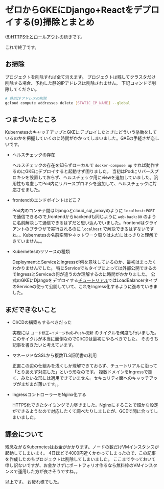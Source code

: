 # ゼロからGKEにDjango+Reactをデプロイする(9)掃除とまとめ

[(8)HTTPS化とロールアウト](https://qiita.com/komedaoic/items/10199b1f65133936f728)の続きです。

これで終了です。

## お掃除

プロジェクトを削除すれば全て消えます。
プロジェクトは残してクラスタだけ削除する場合、予約した静的IPアドレスは削除されません。
下記コマンドで削除してください。

``` sh
# 静的IPアドレスの削除
gcloud compute addresses delete [STATIC_IP_NAME] --global
```

## つまづいたところ

KubernetesのキャッチアップとGKEにデプロイしたときにどういう挙動をしているのかを把握していくのに時間がかかってしまいました。GAEの手軽さが恋しいです。

* ヘルスチェックの存在

    ヘルスチェックの存在を知らずローカルで `docker-compose up` すれば動作するのにGKEにデプロイすると起動せず困りました。
    当初はPodにリバースプロキシを設置しておらず、ヘルスチェック用にviewを追加していました。汎用性も考慮してPod内にリバースプロキシを追加して、ヘルスチェックに対応させました。

* frontendのエンドポイントはどこ？

    Pod内のコンテナ間はDjangoとcloud_sql_proxyのように `localhost:PORT` で通信できるので,frontendからbackendも同じように `web-back:80` のように名前解決して通信できるはずだと思い込んでいました。frontendはクライアントのブラウザで実行されるのに `localhost` で解決できるはずないですね。。Kubernetesの名前空間やネットワーク周りは未だにはっきりと理解できていません。。

* Kubernetesのリソースの種類

    DeploymentとServiceとIngressが何を意味しているのか、最初はまったくわかりませんでした。
    特にServiceでもタイプによっては外部公開できるのでIngressとServiceの何が違うのか理解するのに時間がかかりました。
    公式のGKEにDjangoをデプロイする[チュートリアル](https://cloud.google.com/python/django/kubernetes-engine)ではLoadBalancerタイプのServiceの使って公開していて、これをIngress化するように進めていきました。

## まだできないこと

* CI/CDの構築もするべきだった

    実際には `コード修正⇒イメージ作成⇒Push⇒更新` のサイクルを何度も行いました。
    このサイクルが本当に面倒なのでCI/CDは最初にやるべきでした。
    そのうち記事を書きたいと考えています。

* マネージドなSSLから複数TLS証明書の利用

    正直この辺の仕組みを浅くしか理解できておらず、チュートリアルに沿って「とりあえず対応した」という形なのです。
    複数ドメインをIngressで捌く、みたいな形には適用できていません。セキュリティ面へのキャッチアップがまだまだ薄いです。。

* IngressコントローラーをNginx化する

    HTTPS化できたタイミングで力尽きました。Nginxにすることで細かな設定ができるようなので対応したくて調べたりしましたが、GCEで間に合ってしまいました。

## 課金について

残念ながらKubernetesはお金がかかります。ノードの数だけVMインスタンスが起動してしまいます。
4日ほどで4000円近くかかってしまったので、この記事を作成したのちプロジェクトは削除してしまいました。
ここまでやっておいて申し訳ないですが、お金かけずにポートフォリオ作るなら無料枠のVMインスタンスで運用した方が良さそうですね。。

以上です。
お疲れ様でした。

